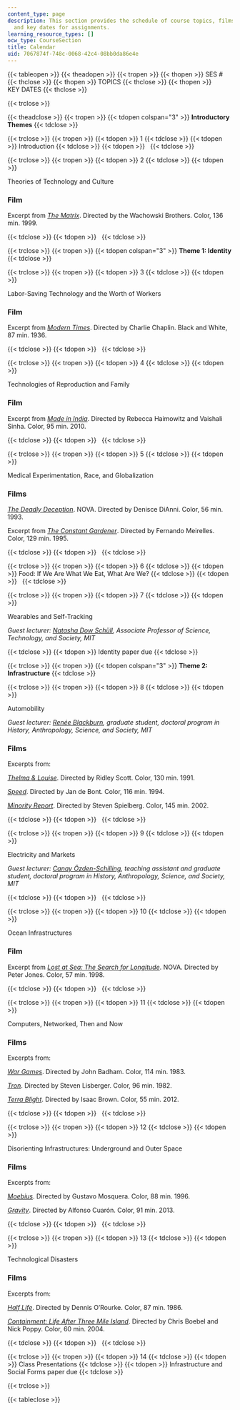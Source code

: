```yaml
---
content_type: page
description: This section provides the schedule of course topics, films, guest lecturers,
  and key dates for assignments.
learning_resource_types: []
ocw_type: CourseSection
title: Calendar
uid: 7067874f-748c-0068-42c4-08bb0da86e4e
---
```


{{< tableopen >}}
{{< theadopen >}}
{{< tropen >}}
{{< thopen >}}
SES #
{{< thclose >}}
{{< thopen >}}
TOPICS
{{< thclose >}}
{{< thopen >}}
KEY DATES
{{< thclose >}}

{{< trclose >}}

{{< theadclose >}}
{{< tropen >}}
{{< tdopen colspan="3" >}}
**Introductory Themes**
{{< tdclose >}}

{{< trclose >}}
{{< tropen >}}
{{< tdopen >}}
1
{{< tdclose >}}
{{< tdopen >}}
Introduction
{{< tdclose >}}
{{< tdopen >}}
 
{{< tdclose >}}

{{< trclose >}}
{{< tropen >}}
{{< tdopen >}}
2
{{< tdclose >}}
{{< tdopen >}}


Theories of Technology and Culture

### Film

Excerpt from [_The Matrix_](http://www.imdb.com/title/tt0133093/?ref_=nv_sr_1). Directed by the Wachowski Brothers. Color, 136 min. 1999.


{{< tdclose >}}
{{< tdopen >}}
 
{{< tdclose >}}

{{< trclose >}}
{{< tropen >}}
{{< tdopen colspan="3" >}}
**Theme 1: Identity**
{{< tdclose >}}

{{< trclose >}}
{{< tropen >}}
{{< tdopen >}}
3
{{< tdclose >}}
{{< tdopen >}}


Labor-Saving Technology and the Worth of Workers

### Film

Excerpt from [_Modern Times_](http://www.imdb.com/title/tt0027977/?ref_=nv_sr_1). Directed by Charlie Chaplin. Black and White, 87 min. 1936.


{{< tdclose >}}
{{< tdopen >}}
 
{{< tdclose >}}

{{< trclose >}}
{{< tropen >}}
{{< tdopen >}}
4
{{< tdclose >}}
{{< tdopen >}}


Technologies of Reproduction and Family

### Film

Excerpt from [_Made in India_](http://www.imdb.com/title/tt1505349/?ref_=fn_al_tt_1). Directed by Rebecca Haimowitz and Vaishali Sinha. Color, 95 min. 2010.


{{< tdclose >}}
{{< tdopen >}}
 
{{< tdclose >}}

{{< trclose >}}
{{< tropen >}}
{{< tdopen >}}
5
{{< tdclose >}}
{{< tdopen >}}


Medical Experimentation, Race, and Globalization

### Films

[_The Deadly Deception_](http://www.imdb.com/title/tt0976864/?ref_=fn_al_tt_1). NOVA. Directed by Denisce DiAnni. Color, 56 min. 1993.

Excerpt from [_The Constant Gardener_](http://www.imdb.com/title/tt0387131/?ref_=fn_al_tt_1). Directed by Fernando Meirelles. Color, 129 min. 1995.


{{< tdclose >}}
{{< tdopen >}}
 
{{< tdclose >}}

{{< trclose >}}
{{< tropen >}}
{{< tdopen >}}
6
{{< tdclose >}}
{{< tdopen >}}
Food: If We Are What We Eat, What Are We?
{{< tdclose >}}
{{< tdopen >}}
 
{{< tdclose >}}

{{< trclose >}}
{{< tropen >}}
{{< tdopen >}}
7
{{< tdclose >}}
{{< tdopen >}}


Wearables and Self-Tracking

_Guest lecturer: [Natasha Dow Schüll](http://web.mit.edu/sts/people/schull.html), Associate Professor of Science, Technology, and Society, MIT_


{{< tdclose >}}
{{< tdopen >}}
Identity paper due
{{< tdclose >}}

{{< trclose >}}
{{< tropen >}}
{{< tdopen colspan="3" >}}
**Theme 2: Infrastructure**
{{< tdclose >}}

{{< trclose >}}
{{< tropen >}}
{{< tdopen >}}
8
{{< tdclose >}}
{{< tdopen >}}


Automobility

_Guest lecturer: [Renée Blackburn](http://web.mit.edu/hasts/graduate/blackburn.html), graduate student, doctoral program in History, Anthropology, Science, and Society, MIT_

### Films

Excerpts from:

[_Thelma & Louise_](http://www.imdb.com/title/tt0103074/?ref_=fn_al_tt_1). Directed by Ridley Scott. Color, 130 min. 1991.

[_Speed_](http://www.imdb.com/title/tt0111257/?ref_=nv_sr_3). Directed by Jan de Bont. Color, 116 min. 1994.

[_Minority Report_](http://www.imdb.com/title/tt0181689/?ref_=fn_al_tt_1). Directed by Steven Spielberg. Color, 145 min. 2002.


{{< tdclose >}}
{{< tdopen >}}
 
{{< tdclose >}}

{{< trclose >}}
{{< tropen >}}
{{< tdopen >}}
9
{{< tdclose >}}
{{< tdopen >}}


Electricity and Markets

_Guest lecturer: [Canay Özden-Schilling](http://web.mit.edu/hasts/graduate/ozden.html), teaching assistant and graduate student, doctoral program in History, Anthropology, Science, and Society, MIT_


{{< tdclose >}}
{{< tdopen >}}
 
{{< tdclose >}}

{{< trclose >}}
{{< tropen >}}
{{< tdopen >}}
10
{{< tdclose >}}
{{< tdopen >}}


Ocean Infrastructures

### Film

Excerpt from [_Lost at Sea: The Search for Longitude_](http://www.imdb.com/title/tt1398270/?ref_=fn_al_tt_2). NOVA. Directed by Peter Jones. Color, 57 min. 1998.


{{< tdclose >}}
{{< tdopen >}}
 
{{< tdclose >}}

{{< trclose >}}
{{< tropen >}}
{{< tdopen >}}
11
{{< tdclose >}}
{{< tdopen >}}


Computers, Networked, Then and Now

### Films

Excerpts from:

[_War Games_](http://www.imdb.com/title/tt0086567/?ref_=fn_al_tt_1). Directed by John Badham. Color, 114 min. 1983.

[_Tron_](http://www.imdb.com/title/tt0084827/?ref_=fn_al_tt_1). Directed by Steven Lisberger. Color, 96 min. 1982.

[_Terra Blight_](http://www.imdb.com/title/tt2094129/?ref_=fn_al_tt_1). Directed by Isaac Brown. Color, 55 min. 2012.


{{< tdclose >}}
{{< tdopen >}}
 
{{< tdclose >}}

{{< trclose >}}
{{< tropen >}}
{{< tdopen >}}
12
{{< tdclose >}}
{{< tdopen >}}


Disorienting Infrastructures: Underground and Outer Space

### Films

Excerpts from:

[_Moebius_](http://www.imdb.com/title/tt0117069/?ref_=fn_al_tt_2). Directed by Gustavo Mosquera. Color, 88 min. 1996.

[_Gravity_](http://www.imdb.com/title/tt1454468/?ref_=nv_sr_1). Directed by Alfonso Cuarón. Color, 91 min. 2013.


{{< tdclose >}}
{{< tdopen >}}
 
{{< tdclose >}}

{{< trclose >}}
{{< tropen >}}
{{< tdopen >}}
13
{{< tdclose >}}
{{< tdopen >}}


Technological Disasters

### Films

Excerpts from:

[_Half Life_](http://www.imdb.com/title/tt0089247/?ref_=fn_al_tt_1). Directed by Dennis O’Rourke. Color, 87 min. 1986.

[_Containment: Life After Three Mile Island_](http://www.imdb.com/title/tt0409841/?ref_=fn_al_tt_1). Directed by Chris Boebel and Nick Poppy. Color, 60 min. 2004.


{{< tdclose >}}
{{< tdopen >}}
 
{{< tdclose >}}

{{< trclose >}}
{{< tropen >}}
{{< tdopen >}}
14
{{< tdclose >}}
{{< tdopen >}}
Class Presentations
{{< tdclose >}}
{{< tdopen >}}
Infrastructure and Social Forms paper due
{{< tdclose >}}

{{< trclose >}}

{{< tableclose >}}